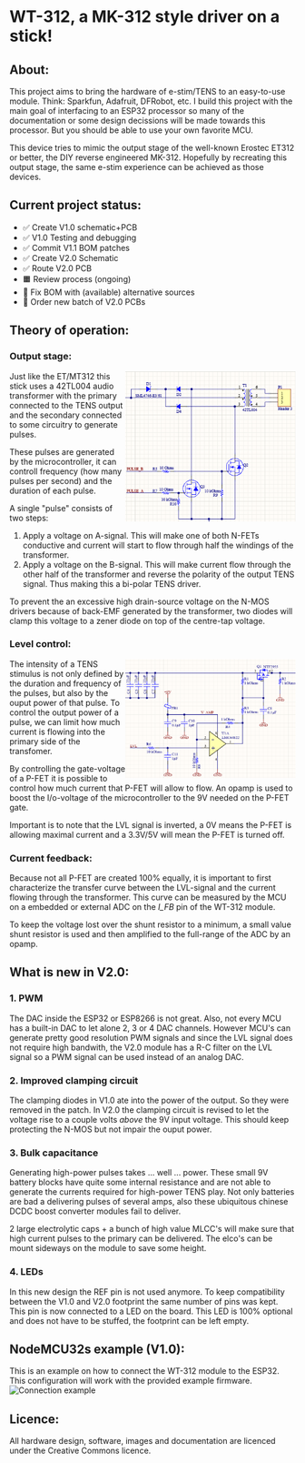 # WT-312, a MK-312 style driver on a stick!
## About:
This project aims to bring the hardware of e-stim/TENS to an easy-to-use module. Think: Sparkfun, Adafruit, DFRobot, etc.
I build this project with the main goal of interfacing to an ESP32 processor so many of the documentation or some design decissions will be made towards this processor. But you should be able to use your own favorite MCU.

This device tries to mimic the output stage of the well-known Erostec ET312 or better, the DIY reverse engineered MK-312. Hopefully by recreating this output stage, the same e-stim experience can be achieved as those devices.

## Current project status:
- ✅ Create V1.0 schematic+PCB
- ✅ V1.0 Testing and debugging 
- ✅ Commit V1.1 BOM patches
- ✅ Create V2.0 Schematic
- ✅ Route V2.0 PCB
- 🟧 Review process (ongoing)
- 🔲 Fix BOM with (available) alternative sources 
- 🔲 Order new batch of V2.0 PCBs

## Theory of operation:
### Output stage:
<img align="right" width="300" src="Documentation/output_stage_v2.PNG">
Just like the ET/MT312 this stick uses a 42TL004 audio transformer with the primary connected to the TENS output and the secondary connected to some circuitry to generate pulses.

These pulses are generated by the microcontroller, it can controll frequency (how many pulses per second) and the duration of each pulse.

A single "pulse"  consists of two steps:
1. Apply a voltage on A-signal. This will make one of both N-FETs conductive and current will start to flow through half the windings of the transformer.
2. Apply a voltage on the B-signal. This will make current flow through the other half of the transformer and reverse the polarity of the output TENS signal. Thus making this a bi-polar TENS driver.

To prevent the an excessive high drain-source voltage on the N-MOS drivers because of back-EMF generated by the transformer, two diodes will clamp this voltage to a zener diode on top of the centre-tap voltage.

### Level control:
<img align="right" width="300" src="Documentation/level_control.PNG">
The intensity of a TENS stimulus is not only defined by the duration and frequency of the pulses, but also by the ouput power of that pulse. To control the output power of a pulse, we can limit how much current is flowing into the primary side of the transfomer.

By controlling the gate-voltage of a P-FET it is possible to control how much current that P-FET will allow to flow. An opamp is used to boost the I/o-voltage of the microcontroller to the 9V needed on the P-FET gate.

Important is to note that the LVL signal is inverted, a 0V means the P-FET is allowing maximal current and a 3.3V/5V will mean the P-FET is turned off.

### Current feedback:
Because not all P-FET are created 100% equally, it is important to first characterize the transfer curve between the LVL-signal and the current flowing through the transformer. This curve can be measured by the MCU on a embedded or external 
ADC on the *I_FB* pin of the WT-312 module.

To keep the voltage lost over the shunt resistor to a minimum, a small value shunt resistor is used and then amplified to the full-range of the ADC by an opamp.



## What is new in V2.0:
### 1. PWM
The DAC inside the ESP32 or ESP8266 is not great. Also, not every MCU has a built-in DAC to let alone 2, 3 or 4 DAC channels. However MCU's can generate pretty good resolution PWM signals and since the LVL signal does not require high bandwith, the V2.0 module has a R-C filter on the LVL signal so a PWM signal can be used instead of an analog DAC.
### 2. Improved clamping circuit
The clamping diodes in V1.0 ate into the power of the output. So they were removed in the patch. In V2.0 the clamping circuit is revised to let the voltage rise to a couple volts *above* the 9V input voltage. This should keep protecting the N-MOS but not impair the ouput power.
### 3. Bulk capacitance
Generating high-power pulses takes ... well ... power. These small 9V battery blocks have quite some internal resistance and are not able to generate the currents required for high-power TENS play. Not only batteries are bad a delivering pulses of several amps, also these ubiquitous chinese DCDC boost converter modules fail to deliver.

2 large electrolytic caps + a bunch of high value MLCC's will make sure that high current pulses to the primary can be delivered. The elco's can be mount sideways on the module to save some height.
### 4. LEDs
In this new design the REF pin is not used anymore. To keep compatibility between the V1.0 and V2.0 footprint the same number of pins was kept. This pin is now connected to a LED on the board. This LED is 100% optional and does not have to be stuffed, the footprint can be left empty.


## NodeMCU32s example (V1.0):
This is an example on how to connect the WT-312 module to the ESP32. This configuration will work with the provided example firmware.
![Connection example](/Documentation/ExampleCirctuitWithNodeMCU.png)



## Licence:
All hardware design, software, images and documentation are licenced under the Creative Commons licence.
